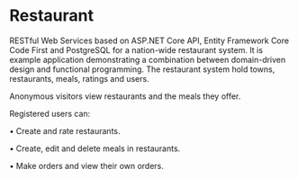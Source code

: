 # Restaurant
RESTful Web Services based on ASP.NET Core API, Entity Framework Core Code First and PostgreSQL for a nation-wide restaurant system. It is example application demonstrating a combination between domain-driven design and functional programming. The restaurant system hold towns, restaurants, meals, ratings and users. 

Anonymous visitors view restaurants and the meals they offer.

Registered users can:

•	Create and rate restaurants.

•	Create, edit and delete meals in restaurants.

•	Make orders and view their own orders.
